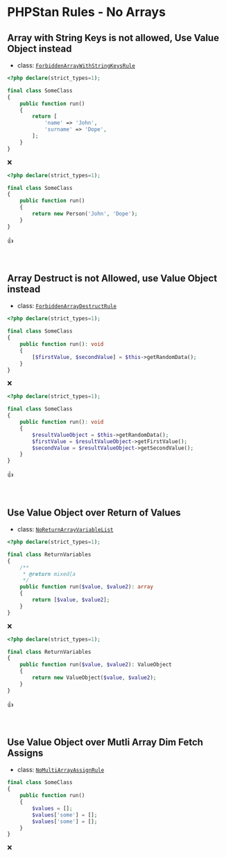 # PHPStan Rules - No Arrays

## Array with String Keys is not allowed, Use Value Object instead

- class: [`ForbiddenArrayWithStringKeysRule`](../src/Rules/ForbiddenArrayWithStringKeysRule.php)

```php
<?php declare(strict_types=1);

final class SomeClass
{
    public function run()
    {
        return [
            'name' => 'John',
            'surname' => 'Dope',
        ];
    }
}
```

:x:

```php
<?php declare(strict_types=1);

final class SomeClass
{
    public function run()
    {
        return new Person('John', 'Dope');
    }
}
```

:+1:

<br>


## Array Destruct is not Allowed, use Value Object instead

- class: [`ForbiddenArrayDestructRule`](../src/Rules/ForbiddenArrayDestructRule.php)

```php
<?php declare(strict_types=1);

final class SomeClass
{
    public function run(): void
    {
        [$firstValue, $secondValue] = $this->getRandomData();
    }
}
```

:x:

```php
<?php declare(strict_types=1);

final class SomeClass
{
    public function run(): void
    {
        $resultValueObject = $this->getRandomData();
        $firstValue = $resultValueObject->getFirstValue();
        $secondValue = $resultValueObject->getSecondValue();
    }
}
```

:+1:

<br>

## Use Value Object over Return of Values

- class: [`NoReturnArrayVariableList`](../src/Rules/NoReturnArrayVariableList.php)

```php
<?php declare(strict_types=1);

final class ReturnVariables
{
    /**
     * @return mixed[a
     */
    public function run($value, $value2): array
    {
        return [$value, $value2];
    }
}
```

:x:

```php
<?php declare(strict_types=1);

final class ReturnVariables
{
    public function run($value, $value2): ValueObject
    {
        return new ValueObject($value, $value2);
    }
}
```

:+1:

<br>

## Use Value Object over Mutli Array Dim Fetch Assigns

- class: [`NoMultiArrayAssignRule`](../src/Rules/NoMultiArrayAssignRule.php)

```php
final class SomeClass
{
    public function run()
    {
        $values = [];
        $values['some'] = [];
        $values['some'] = [];
    }
}
```

:x:
